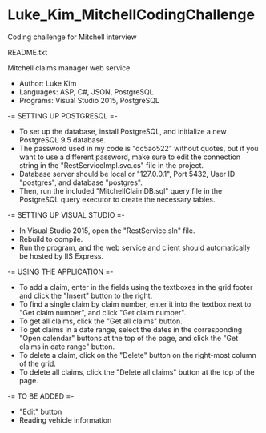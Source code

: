 # Luke_Kim_MitchellCodingChallenge
Coding challenge for Mitchell interview

README.txt

Mitchell claims manager web service

- Author: Luke Kim
- Languages: ASP, C#, JSON, PostgreSQL
- Programs: Visual Studio 2015, PostgreSQL

-= SETTING UP POSTGRESQL =-
- To set up the database, install PostgreSQL, and initialize a new PostgreSQL 9.5 database.
- The password used in my code is "dc5ao522" without quotes, but if you want to use a different password,
make sure to edit the connection string in the "RestServiceImpl.svc.cs" file in the project.
- Database server should be local or "127.0.0.1", Port 5432, User ID "postgres", and database "postgres".
- Then, run the included "MitchellClaimDB.sql" query file in the PostgreSQL query executor to create
the necessary tables.

-= SETTING UP VISUAL STUDIO =-
- In Visual Studio 2015, open the "RestService.sln" file.
- Rebuild to compile.
- Run the program, and the web service and client should automatically be hosted by IIS Express.

-= USING THE APPLICATION =-
- To add a claim, enter in the fields using the textboxes in the grid footer and click the "Insert"
button to the right.
- To find a single claim by claim number, enter it into the textbox next to "Get claim number",
and click "Get claim number".
- To get all claims, click the "Get all claims" button.
- To get claims in a date range, select the dates in the corresponding "Open calendar" buttons at the
top of the page, and click the "Get claims in date range" button.
- To delete a claim, click on the "Delete" button on the right-most column of the grid.
- To delete all claims, click the "Delete all claims" button at the top of the page.

-= TO BE ADDED =-
- "Edit" button
- Reading vehicle information
